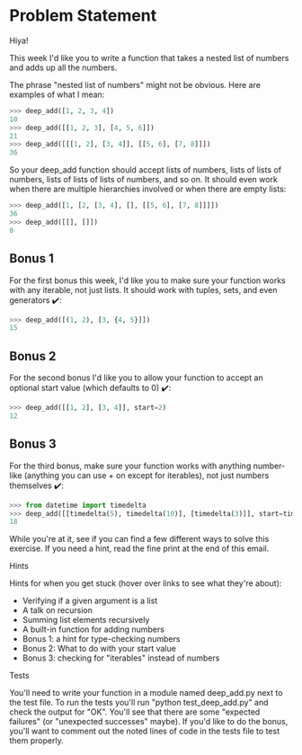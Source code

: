 # Problem Statement

Hiya!

This week I'd like you to write a function that takes a nested list of numbers and adds up all the numbers.

The phrase "nested list of numbers" might not be obvious. Here are examples of what I mean:
```python
>>> deep_add([1, 2, 3, 4])
10
>>> deep_add([[1, 2, 3], [4, 5, 6]])
21
>>> deep_add([[[1, 2], [3, 4]], [[5, 6], [7, 8]]])
36
```
So your deep_add function should accept lists of numbers, lists of lists of numbers, lists of lists of lists of numbers, and so on. It should even work when there are multiple hierarchies involved or when there are empty lists:
```python
>>> deep_add([1, [2, [3, 4], [], [[5, 6], [7, 8]]]])
36
>>> deep_add([[], []])
0
```
## Bonus 1

For the first bonus this week, I'd like you to make sure your function works with any iterable, not just lists. It should work with tuples, sets, and even generators ✔️:
```python
>>> deep_add([(1, 2), [3, {4, 5}]])
15
```
## Bonus 2

For the second bonus I'd like you to allow your function to accept an optional start value (which defaults to 0) ✔️:
```python
>>> deep_add([[1, 2], [3, 4]], start=2)
12
```
## Bonus 3

For the third bonus, make sure your function works with anything number-like (anything you can use + on except for iterables), not just numbers themselves ✔️:
```python
>>> from datetime import timedelta
>>> deep_add([[timedelta(5), timedelta(10)], [timedelta(3)]], start=timedelta(0))
18
```
While you're at it, see if you can find a few different ways to solve this exercise. If you need a hint, read the fine print at the end of this email.

Hints

Hints for when you get stuck (hover over links to see what they're about):

- Verifying if a given argument is a list
- A talk on recursion
- Summing list elements recursively
- A built-in function for adding numbers
- Bonus 1: a hint for type-checking numbers
- Bonus 2: What to do with your start value
- Bonus 3: checking for "iterables" instead of numbers

Tests

You'll need to write your function in a module named deep_add.py next to the test file. To run the tests you'll run "python test_deep_add.py" and check the output for "OK". You'll see that there are some "expected failures" (or "unexpected successes" maybe). If you'd like to do the bonus, you'll want to comment out the noted lines of code in the tests file to test them properly.